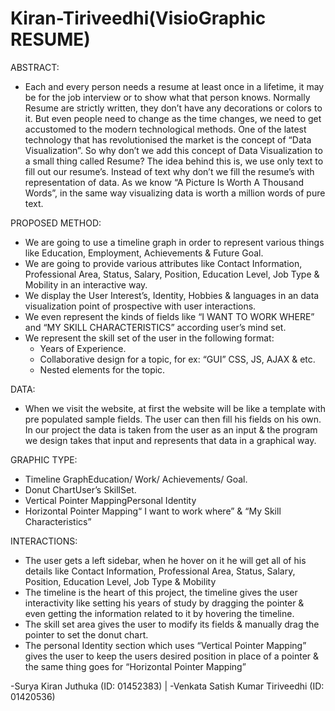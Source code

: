 Kiran-Tiriveedhi(VisioGraphic RESUME)
================

ABSTRACT:
* Each and every person needs a resume at least once in a lifetime, it may be for the job interview or to show what that person knows. Normally Resume are strictly written, they don’t have any decorations or colors to it. But even people need to change as the time changes, we need to get accustomed to the modern technological methods. One of the latest technology that has revolutionised the market is the concept of “Data Visualization”. So why don’t we add this concept of Data Visualization to a small thing called Resume? The idea behind this is, we use only text to fill out our resume’s. Instead of text why don’t we fill the resume’s with representation of data. As we know “A Picture Is Worth A Thousand Words”, in the same way visualizing data is worth a million words of pure text.


PROPOSED METHOD:
* We are going to use a timeline graph in order to represent various things like Education, Employment, Achievements & Future Goal.
* We are going to provide various attributes like Contact Information, Professional Area, Status, Salary, Position, Education Level, Job Type & Mobility in an interactive way.
* We display the User Interest’s, Identity, Hobbies & languages in an data visualization point of prospective with user interactions.
* We even represent the kinds of fields like “I WANT TO WORK WHERE” and “MY SKILL CHARACTERISTICS” according user’s mind set.
* We represent the skill set of the user in the following format:
    * Years of Experience.
    * Collaborative design for a topic, for ex: “GUI” CSS, JS, AJAX & etc.
    * Nested elements for the topic.
    
    
DATA:
* When we visit the website, at first the website will be like a template with pre populated sample fields. The user can then fill his fields on his own. In our project the data is taken from the user as an input & the program we design takes that input and represents that data in a graphical way.


GRAPHIC TYPE:
* Timeline GraphEducation/ Work/ Achievements/ Goal.
* Donut ChartUser’s SkillSet.
* Vertical Pointer MappingPersonal Identity
* Horizontal Pointer Mapping“ I want to work where” & “My Skill Characteristics”


INTERACTIONS:
* The user gets a left sidebar, when he hover on it he will get all of his details like Contact Information, Professional Area, Status, Salary, Position, Education Level, Job Type & Mobility
* The timeline is the heart of this project, the timeline gives the user interactivity like setting his years of study by dragging the pointer & even getting the information related to it by hovering the timeline.
* The skill set area gives the user to modify its fields & manually drag the pointer to set the donut chart.
* The personal Identity section which uses “Vertical Pointer Mapping” gives the user to keep the users desired position in place of a pointer & the same thing goes for “Horizontal Pointer Mapping”


-Surya Kiran Juthuka (ID: 01452383) | -Venkata Satish Kumar Tiriveedhi (ID: 01420536)